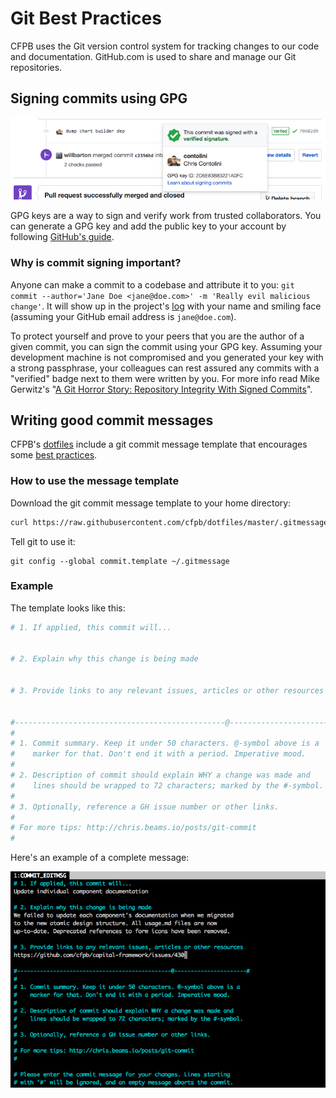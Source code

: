 # Git Best Practices

CFPB uses the Git version control system for tracking changes to our code and documentation.
GitHub.com is used to share and manage our Git repositories.

## Signing commits using GPG

![GitHub verified commit](img/github-verified.png)

GPG keys are a way to sign and verify work from trusted collaborators.
You can generate a GPG key and add the public key to your account by following
[GitHub's guide](https://help.github.com/articles/signing-commits-with-gpg/).

### Why is commit signing important?

Anyone can make a commit to a codebase and attribute it to you:
`git commit --author='Jane Doe <jane@doe.com>' -m 'Really evil malicious change'`.
It will show up in the project's [log](https://github.com/cfpb/capital-framework/commits/master)
with your name and smiling face (assuming your GitHub email address is `jane@doe.com`).

To protect yourself and prove to your peers that you are the author of a given commit,
you can sign the commit using your GPG key.
Assuming your development machine is not compromised and you generated your key with a strong passphrase,
your colleagues can rest assured any commits with a "verified" badge next to them were written by you.
For more info read Mike Gerwitz's "[A Git Horror Story: Repository Integrity With Signed Commits](https://mikegerwitz.com/papers/git-horror-story)".

## Writing good commit messages

CFPB's [dotfiles](https://github.com/cfpb/dotfiles) include a git commit message template that encourages some
[best practices](https://chris.beams.io/posts/git-commit/).

### How to use the message template

Download the git commit message template to your home directory:

```sh
curl https://raw.githubusercontent.com/cfpb/dotfiles/master/.gitmessage -o ~/.gitmessage
```

Tell git to use it:

```
git config --global commit.template ~/.gitmessage
```

### Example

The template looks like this:

```sh
# 1. If applied, this commit will...


# 2. Explain why this change is being made


# 3. Provide links to any relevant issues, articles or other resources


#-----------------------------------------------@----------------------#
#
# 1. Commit summary. Keep it under 50 characters. @-symbol above is a
#    marker for that. Don't end it with a period. Imperative mood.
#
# 2. Description of commit should explain WHY a change was made and
#    lines should be wrapped to 72 characters; marked by the #-symbol.
#
# 3. Optionally, reference a GH issue number or other links.
#
# For more tips: http://chris.beams.io/posts/git-commit
#
```

Here's an example of a complete message:

![Commit message screenshot](img/commit-message.png)
